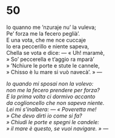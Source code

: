 # 50

Io quanno me ’nzuraje nu’ la vuleva;  
Pe’ forza me la fecero peglià’.  
E una vota, che me nce cuccaje  
Io era peccerillo e niente sapeva,  
Chella se vota e dice: — « Uh! maramè,  
» So’ peccerella e t’aggio ra mparà’  
» ’Nchiure le porte e stute le cannele,  
» Chisso è lu mare si vuò navecà’. » —

*Io quando mi sposai non la volevo:  
non me la fecero prendere per forza?  
E la prima volta ci dormivo accanto  
da coglioncello che non sapeva niente.  
Lei mi s’inalbera: — « Poveretta me!  
» Che devo dirti io come si fa?  
» Chiudi le porte e spegni le candele:  
» il mare è questo, se vuoi navigare. » —*
